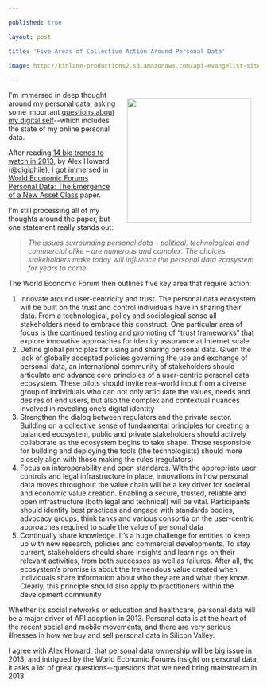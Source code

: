---
published: true
layout: post
title: 'Five Areas of Collective Action Around Personal Data'
image: http://kinlane-productions2.s3.amazonaws.com/api-evangelist-site/blog/world-economic-forum-personal-data-cover.png
---

<p><a href="http://www3.weforum.org/docs/WEF_ITTC_PersonalDataNewAsset_Report_2011.pdf" target="_blank"><img style="padding: 15px;" src="https://s3.amazonaws.com/kinlane-productions2/api-evangelist/world-economic-forum/world-economic-forum-personal-data-cover.png" alt="" width="250" align="right" /></a>
<p>I'm immersed in deep thought around my personal data, asking some important <a href="http://personaldata.apievangelist.com/">questions about my digital self</a>--which includes the state of my online personal data.
<p>After reading <a href="http://radar.oreilly.com/2012/12/14-trends-for-2013.html">14 big trends to watch in 2013</a>, by Alex Howard (<a href="https://twitter.com/digiphile">@digiphile</a>), I got immersed in <a href="http://www3.weforum.org/docs/WEF_ITTC_PersonalDataNewAsset_Report_2011.pdf">World Economic Forums Personal Data: The Emergence of a New Asset Class</a> paper.
<p>I'm still processing all of my thoughts around the paper, but one statement really stands out:
<blockquote><em>The issues surrounding personal data &ndash; political, technological and commercial alike &ndash; are numerous and complex. The choices stakeholders make today will influence the personal data ecosystem for years to come.</em></blockquote>
<p>The World Economic Forum then outlines five key area that require action:
<ol class="mainlist">
<li>Innovate around user-centricity and trust. The personal data ecosystem will be built on the trust and control individuals have in sharing their data. From a technological, policy and sociological sense all stakeholders need to embrace this construct. One particular area of focus is the continued testing and promoting of &ldquo;trust frameworks&rdquo; that explore innovative approaches for identity assurance at Internet scale</li>
<li>Define global principles for using and sharing personal data. Given the lack of globally accepted policies governing the use and exchange of personal data, an international community of stakeholders should articulate and advance core principles of a user-centric personal data ecosystem. These pilots should invite real-world input from a diverse group of individuals who can not only articulate the values, needs and desires of end users, but also the complex and contextual nuances involved in revealing one&rsquo;s digital identity</li>
<li>Strengthen the dialog between regulators and the private sector. Building on a collective sense of fundamental principles for creating a balanced ecosystem, public and private stakeholders should actively collaborate as the ecosystem begins to take shape. Those responsible for building and deploying the tools (the technologists) should more closely align with those making the rules (regulators)</li>
<li>Focus on interoperability and open standards. With the appropriate user controls and legal infrastructure in place, innovations in how personal data moves throughout the value chain will be a key driver for societal and economic value creation. Enabling a secure, trusted, reliable and open infrastructure (both legal and technical) will be vital. Participants should identify best practices and engage with standards bodies, advocacy groups, think tanks and various consortia on the user-centric approaches required to scale the value of personal data</li>
<li>Continually share knowledge. It&rsquo;s a huge challenge for entities to keep up with new research, policies and commercial developments. To stay current, stakeholders should share insights and learnings on their relevant activities, from both successes as well as failures. After all, the ecosystem&rsquo;s promise is about the tremendous value created when individuals share information about who they are and what they know. Clearly, this principle should also apply to practitioners within the development community</li>
</ol>
<p>Whether its social networks or education and healthcare, personal data will be a major driver of API adoption in 2013.  Personal data is at the heart of the recent social and mobile movements, and there are very serious illnesses in how we buy and sell personal data in Silicon Valley.
<p>I agree with Alex Howard, that personal data ownership will be big issue in 2013, and intrigued by the World Economic Forums insight on personal data, it asks a lot of great questions--questions that we need bring mainstream in 2013.

